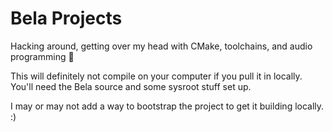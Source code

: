 # Bela Projects

Hacking around, getting over my head with CMake, toolchains, and audio programming :tada:

This will definitely not compile on your computer if you pull it in locally. You'll need the Bela source and some sysroot stuff set up.

I may or may not add a way to bootstrap the project to get it building locally. :)
